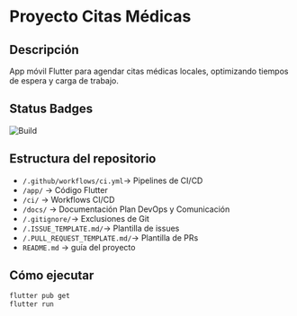 # Proyecto Citas Médicas

## Descripción
App móvil Flutter para agendar citas médicas locales, optimizando tiempos de espera y carga de trabajo.

## Status Badges
![Build](https://github.com/Abdias637/ProyectoCitasMedicas.git)

## Estructura del repositorio
- `/.github/workflows/ci.yml`→ Pipelines de CI/CD
- `/app/` → Código Flutter  
- `/ci/` → Workflows CI/CD  
- `/docs/` → Documentación Plan DevOps y Comunicación  
- `/.gitignore/`→ Exclusiones de Git
- `/.ISSUE_TEMPLATE.md/`→ Plantilla de issues
- `/.PULL_REQUEST_TEMPLATE.md/`→ Plantilla de PRs
- `README.md` → guía del proyecto

## Cómo ejecutar
```bash
flutter pub get
flutter run
